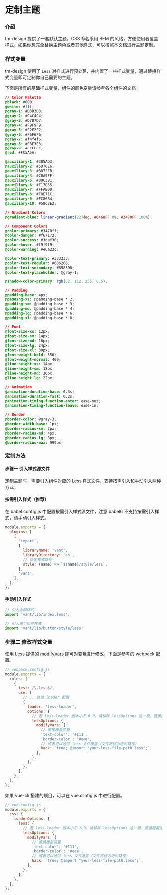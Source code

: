 # 定制主题

### 介绍

tm-design 提供了一套默认主题，CSS 命名采用 BEM 的风格，方便使用者覆盖样式。如果你想完全替换主题色或者其他样式，可以按照本文档进行主题定制。

### 样式变量

tm-design 使用了 `Less` 对样式进行预处理，并内置了一些样式变量，通过替换样式变量即可定制你自己需要的主题。

下面是所有的基础样式变量，组件的颜色变量请参考各个组件的文档：

```CSS
// Color Palette
@black: #000;
@white: #fff;
@gray-1: #D3D3D3;
@gray-2: #C4C4C4;
@gray-3: #D7D7D7;
@gray-4: #F9F9F9;
@gray-5: #F2F2F2;
@gray-6: #F6F6F6;
@gray-7: #f4f4f6;
@gray-8: #E3E3E3;
@gray-9: #CCCCCC;
@red: #FC5A5A;

@auxiliary-1: #385AD3;
@auxiliary-2: #5D76E6;
@auxiliary-3: #8872FB;
@auxiliary-4: #C0A9FF;
@auxiliary-5: #00C381;
@auxiliary-6: #F17B55;
@auxiliary-7: #FFAB00;
@auxiliary-8: #F8E71C;
@auxiliary-9: #FC86B4;
@auxiliary-10: #58C2E2;

// Gradient Colors
@gradient-blue: linear-gradient(227deg, #6468FF 0%, #3470FF 100%);

// Component Colors
@color-primary: #3470ff;
@color-danger: #f67172;
@color-success: #3daf30;
@color-hover: #f9f9f9;
@color-warning: #e6a23c;

@color-text-primary: #333333;
@color-text-regular: #606266;
@color-text-secondary: #858598;
@color-text-placeholder: @gray-1;

@shadow-color-primary: rgb(52, 112, 255, 0.5);

// Padding
@padding-base: 4px;
@padding-xs: @padding-base * 2;
@padding-sm: @padding-base * 3;
@padding-md: @padding-base * 4;
@padding-lg: @padding-base * 6;
@padding-xl: @padding-base * 8;

// Font
@font-size-xs: 12px;
@font-size-sm: 14px;
@font-size-md: 16px;
@font-size-lg: 24px;
@font-size-xl: 30px;
@font-weight-bold: 550;
@font-weight-normal: 400;
@line-height-xs: 14px;
@line-height-sm: 18px;
@line-height-md: 20px;
@line-height-lg: 22px;

// Animation
@animation-duration-base: 0.3s;
@animation-duration-fast: 0.2s;
@animation-timing-function-enter: ease-out;
@animation-timing-function-leave: ease-in;

// Border
@border-color: @gray-3;
@border-width-base: 1px;
@border-radius-sm: 2px;
@border-radius-md: 4px;
@border-radius-lg: 8px;
@border-radius-max: 999px;
```

### 定制方法

#### 步骤一 引入样式源文件

定制主题时，需要引入组件对应的 Less 样式文件，支持按需引入和手动引入两种方式。

#### 按需引入样式（推荐）

在 babel.config.js 中配置按需引入样式源文件，注意 babel6 不支持按需引入样式，请手动引入样式。

```js
module.exports = {
  plugins: [
    [
      'import',
      {
        libraryName: 'vant',
        libraryDirectory: 'es',
        // 指定样式路径
        style: (name) => `${name}/style/less`,
      },
      'vant',
    ],
  ],
};
```

#### 手动引入样式

```js
// 引入全部样式
import 'vant/lib/index.less';

// 引入单个组件样式
import 'vant/lib/button/style/less';
```

### 步骤二 修改样式变量

使用 Less 提供的 [modifyVars](https://lesscss.org/usage/#using-less-in-the-browser-modify-variables) 即可对变量进行修改，下面是参考的 webpack 配置。

```js
// webpack.config.js
module.exports = {
  rules: [
    {
      test: /\.less$/,
      use: [
        // ...其他 loader 配置
        {
          loader: 'less-loader',
          options: {
            // 若 less-loader 版本小于 6.0，请移除 lessOptions 这一级，直接配置选项。
            lessOptions: {
              modifyVars: {
                // 直接覆盖变量
                'text-color': '#111',
                'border-color': '#eee',
                // 或者可以通过 less 文件覆盖（文件路径为绝对路径）
                hack: `true; @import "your-less-file-path.less";`,
              },
            },
          },
        },
      ],
    },
  ],
};
```

如果 vue-cli 搭建的项目，可以在 vue.config.js 中进行配置。

```js
// vue.config.js
module.exports = {
  css: {
    loaderOptions: {
      less: {
        // 若 less-loader 版本小于 6.0，请移除 lessOptions 这一级，直接配置选项。
        lessOptions: {
          modifyVars: {
            // 直接覆盖变量
            'text-color': '#111',
            'border-color': '#eee',
            // 或者可以通过 less 文件覆盖（文件路径为绝对路径）
            hack: `true; @import "your-less-file-path.less";`,
          },
        },
      },
    },
  },
};
```